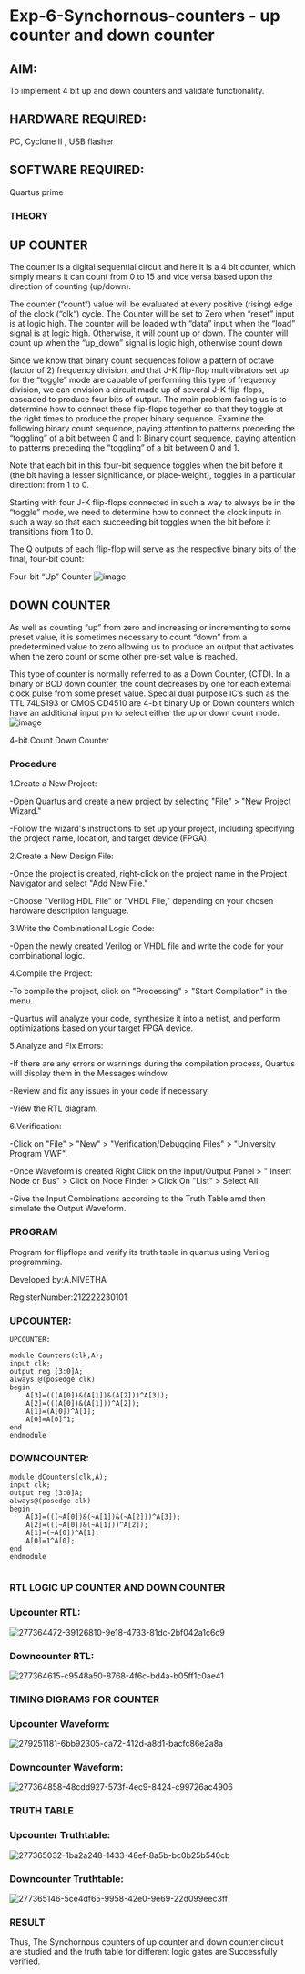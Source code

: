 # Exp-6-Synchornous-counters - up counter and down counter 
## AIM: 
To implement 4 bit up and down counters and validate  functionality.
## HARDWARE REQUIRED:  
PC, Cyclone II , USB flasher
## SOFTWARE REQUIRED:   
Quartus prime
### THEORY 

## UP COUNTER 
The counter is a digital sequential circuit and here it is a 4 bit counter, which simply means it can count from 0 to 15 and vice versa based upon the direction of counting (up/down). 

The counter (“count“) value will be evaluated at every positive (rising) edge of the clock (“clk“) cycle.
The Counter will be set to Zero when “reset” input is at logic high.
The counter will be loaded with “data” input when the “load” signal is at logic high. Otherwise, it will count up or down.
The counter will count up when the “up_down” signal is logic high, otherwise count down

Since we know that binary count sequences follow a pattern of octave (factor of 2) frequency division, and that J-K flip-flop multivibrators set up for the “toggle” mode are capable of performing this type of frequency division, we can envision a circuit made up of several J-K flip-flops, cascaded to produce four bits of output.
The main problem facing us is to determine how to connect these flip-flops together so that they toggle at the right times to produce the proper binary sequence.
Examine the following binary count sequence, paying attention to patterns preceding the “toggling” of a bit between 0 and 1:
Binary count sequence, paying attention to patterns preceding the “toggling” of a bit between 0 and 1.

Note that each bit in this four-bit sequence toggles when the bit before it (the bit having a lesser significance, or place-weight), toggles in a particular direction: from 1 to 0.



 
 

Starting with four J-K flip-flops connected in such a way to always be in the “toggle” mode, we need to determine how to connect the clock inputs in such a way so that each succeeding bit toggles when the bit before it transitions from 1 to 0.

The Q outputs of each flip-flop will serve as the respective binary bits of the final, four-bit count:

 
 

Four-bit “Up” Counter
![image](https://user-images.githubusercontent.com/36288975/169644758-b2f4339d-9532-40c5-af40-8f4f8c942e2c.png)



## DOWN COUNTER 

As well as counting “up” from zero and increasing or incrementing to some preset value, it is sometimes necessary to count “down” from a predetermined value to zero allowing us to produce an output that activates when the zero count or some other pre-set value is reached.

This type of counter is normally referred to as a Down Counter, (CTD). In a binary or BCD down counter, the count decreases by one for each external clock pulse from some preset value. Special dual purpose IC’s such as the TTL 74LS193 or CMOS CD4510 are 4-bit binary Up or Down counters which have an additional input pin to select either the up or down count mode.
![image](https://user-images.githubusercontent.com/36288975/169644844-1a14e123-7228-4ed8-81a9-eb937dff4ac8.png)


4-bit Count Down Counter
### Procedure
1.Create a New Project:

-Open Quartus and create a new project by selecting "File" > "New Project Wizard."

-Follow the wizard's instructions to set up your project, including specifying the project name, location, and target device (FPGA).

2.Create a New Design File:

-Once the project is created, right-click on the project name in the Project Navigator and select "Add New File."

-Choose "Verilog HDL File" or "VHDL File," depending on your chosen hardware description language.

3.Write the Combinational Logic Code:

-Open the newly created Verilog or VHDL file and write the code for your combinational logic.

4.Compile the Project:

-To compile the project, click on "Processing" > "Start Compilation" in the menu.

-Quartus will analyze your code, synthesize it into a netlist, and perform optimizations based on your target FPGA device.

5.Analyze and Fix Errors:

-If there are any errors or warnings during the compilation process, Quartus will display them in the Messages window.

-Review and fix any issues in your code if necessary.

-View the RTL diagram.

6.Verification:

-Click on "File" > "New" > "Verification/Debugging Files" > "University Program VWF".

-Once Waveform is created Right Click on the Input/Output Panel > " Insert Node or Bus" > Click on Node Finder > Click On "List" > Select All.

-Give the Input Combinations according to the Truth Table amd then simulate the Output Waveform.



### PROGRAM 

Program for flipflops  and verify its truth table in quartus using Verilog programming.

Developed by:A.NIVETHA 

RegisterNumber:212222230101  

### UPCOUNTER:
```
UPCOUNTER:

module Counters(clk,A);
input clk;
output reg [3:0]A;
always @(posedge clk)
begin
	A[3]=(((A[0])&(A[1])&(A[2]))^A[3]);
	A[2]=(((A[0])&(A[1]))^A[2]);
	A[1]=(A[0])^A[1];
	A[0]=A[0]^1;
end
endmodule

```
### DOWNCOUNTER:
```
module dCounters(clk,A);
input clk;
output reg [3:0]A;
always@(posedge clk)
begin
	A[3]=(((~A[0])&(~A[1])&(~A[2]))^A[3]);
	A[2]=(((~A[0])&(~A[1]))^A[2]);
	A[1]=(~A[0])^A[1];
	A[0]=1^A[0];
end
endmodule


```
### RTL LOGIC UP COUNTER AND DOWN COUNTER  
### Upcounter RTL:
![277364472-39126810-9e18-4733-81dc-2bf042a1c6c9](https://github.com/nivetharajaa/Exp-7-Synchornous-counters-/assets/120543388/6bfe0172-a986-40d8-9919-ec8fc244daa4)
### Downcounter RTL:
![277364615-c9548a50-8768-4f6c-bd4a-b05ff1c0ae41](https://github.com/nivetharajaa/Exp-7-Synchornous-counters-/assets/120543388/5d36d72e-adec-4e77-97c1-dce1ab247f78)

### TIMING DIGRAMS FOR COUNTER  
### Upcounter Waveform:
![279251181-6bb92305-ca72-412d-a8d1-bacfc86e2a8a](https://github.com/nivetharajaa/Exp-7-Synchornous-counters-/assets/120543388/78712581-0888-4083-82eb-eff8570fe858)
### Downcounter Waveform:
![277364858-48cdd927-573f-4ec9-8424-c99726ac4906](https://github.com/nivetharajaa/Exp-7-Synchornous-counters-/assets/120543388/fc6c89c5-c6bc-49d8-8add-96fd53cca1bd)
### TRUTH TABLE
### Upcounter Truthtable:
![277365032-1ba2a248-1433-48ef-8a5b-bc0b25b540cb](https://github.com/nivetharajaa/Exp-7-Synchornous-counters-/assets/120543388/d77a9ab8-d806-4d62-a723-dbb29ec60ef5)
### Downcounter Truthtable:
![277365146-5ce4df65-9958-42e0-9e69-22d099eec3ff](https://github.com/nivetharajaa/Exp-7-Synchornous-counters-/assets/120543388/c6b9d3f3-19b5-442d-bfb0-b1dfc128eb0f)

### RESULT
Thus, The Synchornous counters of up counter and down counter circuit are studied and the truth table for different logic gates are Successfully verified.
